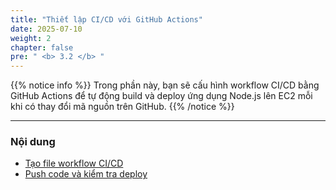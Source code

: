 ```yaml
---
title: "Thiết lập CI/CD với GitHub Actions"
date: 2025-07-10
weight: 2
chapter: false
pre: " <b> 3.2 </b> "
---
```


{{% notice info %}}
Trong phần này, bạn sẽ cấu hình workflow CI/CD bằng GitHub Actions để tự động build và deploy ứng dụng Node.js lên EC2 mỗi khi có thay đổi mã nguồn trên GitHub.
{{% /notice %}}

---

### Nội dung

- [Tạo file workflow CI/CD](3.2.1-create-workflow/)
- [Push code và kiểm tra deploy](3.2.2-test-deploy/)
